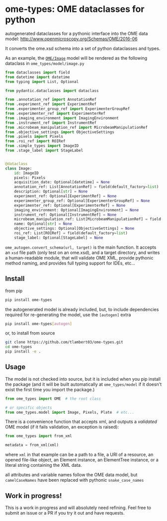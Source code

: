 # ome-types: OME dataclasses for python

autogenerated dataclasses for a pythonic interface into the OME data model:
http://www.openmicroscopy.org/Schemas/OME/2016-06

It converts the ome.xsd schema into a set of python dataclasses and types.

As an example, the
[`OME/Image`](https://www.openmicroscopy.org/Schemas/Documentation/Generated/OME-2016-06/ome_xsd.html#Image)
model will be rendered as the following dataclass in `ome_types/model/image.py`

```python
from dataclasses import field
from datetime import datetime
from typing import List, Optional

from pydantic.dataclasses import dataclass

from .annotation_ref import AnnotationRef
from .experiment_ref import ExperimentRef
from .experimenter_group_ref import ExperimenterGroupRef
from .experimenter_ref import ExperimenterRef
from .imaging_environment import ImagingEnvironment
from .instrument_ref import InstrumentRef
from .microbeam_manipulation_ref import MicrobeamManipulationRef
from .objective_settings import ObjectiveSettings
from .pixels import Pixels
from .roi_ref import ROIRef
from .simple_types import ImageID
from .stage_label import StageLabel


@dataclass
class Image:
    id: ImageID
    pixels: Pixels
    acquisition_date: Optional[datetime] = None
    annotation_ref: List[AnnotationRef] = field(default_factory=list)
    description: Optional[str] = None
    experiment_ref: Optional[ExperimentRef] = None
    experimenter_group_ref: Optional[ExperimenterGroupRef] = None
    experimenter_ref: Optional[ExperimenterRef] = None
    imaging_environment: Optional[ImagingEnvironment] = None
    instrument_ref: Optional[InstrumentRef] = None
    microbeam_manipulation_ref: List[MicrobeamManipulationRef] = field(default_factory=list)
    name: Optional[str] = None
    objective_settings: Optional[ObjectiveSettings] = None
    roi_ref: List[ROIRef] = field(default_factory=list)
    stage_label: Optional[StageLabel] = None
```


`ome_autogen.convert_schema(url, target)` is the main function.  It accepts an
`xsd` file path (only test on an ome.xsd), and a target directory, and writes a
human-readable module, that will validate OME XML, provide pythonic method
naming, and provides full typing support for IDEs, etc...

## Install

from pip

```bash
pip install ome-types
```

the autogenerated model is already included, but, to include dependencies
required for re-generating the model, use the `[autogen]` extra

```bash
pip install ome-types[autogen]
```

or, to install from source

```bash
git clone https://github.com/tlambert03/ome-types.git
cd ome-types
pip install -e .
```

## Usage

The model is not checked into source, but it is included when you pip install
the package (and it will be built automatically at `ome_types/model` if it
doesn't exist the first time you import the package.)

```python
from ome_types import OME  # the root class

# or specific objects
from ome_types.model import Image, Pixels, Plate  # etc...
```

There is a convenience function that accepts xml, and outputs a *validated* OME
model (if it fails validation, an exception is raised):

```python
from ome_types import from_xml

metadata = from_xml(xml)
```

where `xml` in that example can be a path to a file, a URI of a
resource, an opened file-like object, an Element instance, an ElementTree
instance, or a literal string containing the XML data.

all attributes and variable names follow the OME data model, but `camelCaseNames`
have been replaced with pythonic `snake_case_names`

## Work in progress!

This is a work in progress and will absolutely need refining.  Feel free to
submit an issue or a PR if you try it out and have requests.